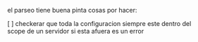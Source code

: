 el parseo tiene buena pinta cosas por hacer:

[ ] checkerar que toda la configuracion siempre este dentro del \
    scope de un servidor si esta afuera es un error
